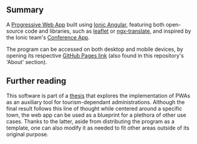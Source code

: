 ## Summary
A [Progressive Web App](https://ionicframework.com/docs/core-concepts/what-are-progressive-web-apps) built using [Ionic Angular](https://ionicframework.com/docs/angular/overview), featuring both open-source code and libraries, such as [leaflet](https://github.com/Leaflet/Leaflet) or [ngx-translate](https://github.com/ngx-translate/core), and inspired by the Ionic team's [Conference App](https://github.com/ionic-team/ionic-conference-app).

The program can be accessed on both desktop and mobile devices, by opening its respective [GitHub Pages link](samozakod.github.io/PWA-GCIS/) (also found in this repository's 'About' section).

## Further reading
This software is part of a [thesis](https://ddd.uab.cat/record/317301) that explores the implementation of PWAs as an auxiliary tool for tourism-dependant administrations. Although the final result follows this line of thought while centered around a specific town, the web app can be used as a blueprint for a plethora of other use cases. Thanks to the latter, aside from distributing the program as a template, one can also modify it as needed to fit other areas outside of its original purpose.
